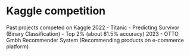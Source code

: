 # Kaggle competition
Past projects competed on Kaggle
2022 - Titanic - Predicting Survivor (Binary Classification) - Top 2% (about 81.5% accuracy)
2023 - OTTO Gmbh Recommender System (Recommending products on e-commerce platform)
